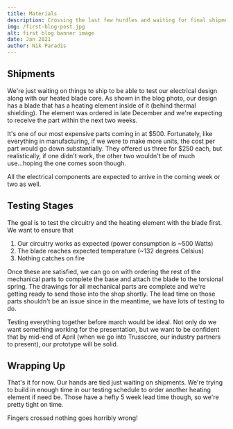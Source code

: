 ```yaml
---
title: Materials
description: Crossing the last few hurdles and waiting for final shipments before testing.
img: /first-blog-post.jpg
alt: first blog banner image
date: Jan 2021
author: Nik Paradis
---
```


## Shipments

We're just waiting on things to ship to be able to test our electrical design along with our heated blade core. As shown in the blog photo, our design has a blade that has a heating element inside of it (behind thermal shielding). The element was ordered in late December and we're expecting to receive the part within the next two weeks. 

It's one of our most expensive parts coming in at $500. Fortunately, like everything in manufacturing, if we were to make more units, the cost per part would go down substantially. They offered us three for $250 each, but realistically, if one didn't work, the other two wouldn't be of much use...hoping the one comes soon though.

All the electrical components are expected to arrive in the coming week or two as well.

## Testing Stages
The goal is to test the circuitry and the heating element with the blade first. We want to ensure that

1. Our circuitry works as expected (power consumption is ~500 Watts)
2. The blade reaches expected temperature (~132 degrees Celsius)
3. Nothing catches on fire

Once these are satisfied, we can go on with ordering the rest of the mechanical parts to complete the base and attach the blade to the torsional spring. The drawings for all mechanical parts are complete and we're getting ready to send those into the shop shortly. The lead time on those parts shouldn't be an issue since in the meantime, we have lots of testing to do.

Testing everything together before march would be ideal. Not only do we want something working for the presentation, but we want to be confident that by mid-end of April (when we go into Trusscore, our industry partners to present), our prototype will be solid.

## Wrapping Up
That's it for now. Our hands are tied just waiting on shipments. We're trying to build in enough time in our testing schedule to order another heating element if need be. Those have a hefty 5 week lead time though, so we're pretty tight on time.

Fingers crossed nothing goes horribly wrong!



